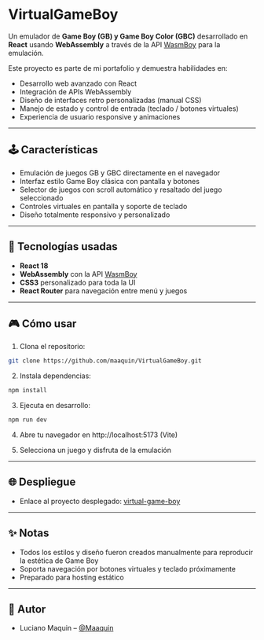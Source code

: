 # VirtualGameBoy

Un emulador de **Game Boy (GB) y Game Boy Color (GBC)** desarrollado en **React** usando **WebAssembly** a través de la API [WasmBoy](https://github.com/torch2424/wasmboy) para la emulación.

Este proyecto es parte de mi portafolio y demuestra habilidades en:

- Desarrollo web avanzado con React
- Integración de APIs WebAssembly
- Diseño de interfaces retro personalizadas (manual CSS)
- Manejo de estado y control de entrada (teclado / botones virtuales)
- Experiencia de usuario responsive y animaciones

---

## 🕹 Características

- Emulación de juegos GB y GBC directamente en el navegador
- Interfaz estilo Game Boy clásica con pantalla y botones
- Selector de juegos con scroll automático y resaltado del juego seleccionado
- Controles virtuales en pantalla y soporte de teclado
- Diseño totalmente responsivo y personalizado

---

## 🚀 Tecnologías usadas

- **React 18**
- **WebAssembly** con la API [WasmBoy](https://github.com/torch2424/wasmboy)
- **CSS3** personalizado para toda la UI
- **React Router** para navegación entre menú y juegos

---

## 🎮 Cómo usar

1. Clona el repositorio:
```bash
git clone https://github.com/maaquin/VirtualGameBoy.git
```

2. Instala dependencias:
```bash
npm install
```

3. Ejecuta en desarrollo:
```bash
npm run dev
```

4. Abre tu navegador en http://localhost:5173 (Vite)

5. Selecciona un juego y disfruta de la emulación

---

## 🌐 Despliegue
- Enlace al proyecto desplegado: [virtual-game-boy](https://virtual-game-boy.vercel.app)

---

## ✨ Notas
- Todos los estilos y diseño fueron creados manualmente para reproducir la estética de Game Boy
- Soporta navegación por botones virtuales y teclado próximamente
- Preparado para hosting estático

---

## 📌 Autor
- Luciano Maquin – [@Maaquin](https://github.com/maaquin)